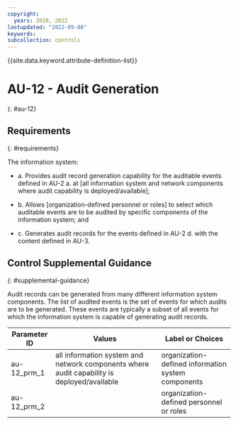 ```yaml
---
copyright:
  years: 2020, 2022
lastupdated: "2022-09-08"
keywords: 
subcollection: controls
---
```


{{site.data.keyword.attribute-definition-list}}

# AU-12 - Audit Generation
{: #au-12}

## Requirements
{: #requirements}

The information system:

- a. Provides audit record generation capability for the auditable events defined in AU-2 a. at [all information system and network components where audit capability is deployed/available];

- b. Allows [organization-defined personnel or roles] to select which auditable events are to be audited by specific components of the information system; and

- c. Generates audit records for the events defined in AU-2 d. with the content defined in AU-3.

## Control Supplemental Guidance
{: #supplemental-guidance}

Audit records can be generated from many different information system components. The list of audited events is the set of events for which audits are to be generated. These events are typically a subset of all events for which the information system is capable of generating audit records.

| Parameter ID | Values | Label or Choices |
|---|---|---|
| au-12_prm_1 | all information system and network components where audit capability is deployed/available | organization-defined information system components |
| au-12_prm_2 |  | organization-defined personnel or roles |


